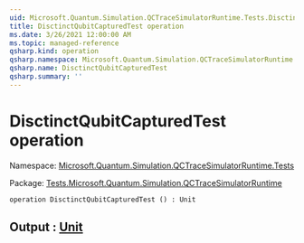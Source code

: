 ```yaml
---
uid: Microsoft.Quantum.Simulation.QCTraceSimulatorRuntime.Tests.DisctinctQubitCapturedTest
title: DisctinctQubitCapturedTest operation
ms.date: 3/26/2021 12:00:00 AM
ms.topic: managed-reference
qsharp.kind: operation
qsharp.namespace: Microsoft.Quantum.Simulation.QCTraceSimulatorRuntime.Tests
qsharp.name: DisctinctQubitCapturedTest
qsharp.summary: ''
---
```


# DisctinctQubitCapturedTest operation

Namespace: [Microsoft.Quantum.Simulation.QCTraceSimulatorRuntime.Tests](xref:Microsoft.Quantum.Simulation.QCTraceSimulatorRuntime.Tests)

Package: [Tests.Microsoft.Quantum.Simulation.QCTraceSimulatorRuntime](https://nuget.org/packages/Tests.Microsoft.Quantum.Simulation.QCTraceSimulatorRuntime)




```qsharp
operation DisctinctQubitCapturedTest () : Unit
```


## Output : [Unit](xref:microsoft.quantum.lang-ref.unit)

